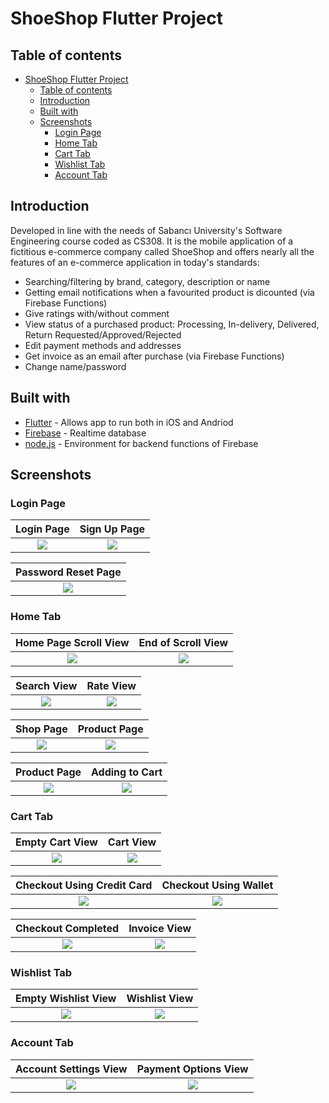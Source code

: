 # ShoeShop Flutter Project
## Table of contents
- [ShoeShop Flutter Project](#shoeshop-flutter-project)
  - [Table of contents](#table-of-contents)
  - [Introduction](#introduction)
  - [Built with](#built-with)
  - [Screenshots](#screenshots)
    - [Login Page](#login-page)
    - [Home Tab](#home-tab)
    - [Cart Tab](#cart-tab)
    - [Wishlist Tab](#wishlist-tab)
    - [Account Tab](#account-tab)

## Introduction


Developed in line with the needs of Sabancı University's Software Engineering course coded as CS308. It is the mobile application of a fictitious e-commerce company called ShoeShop and offers nearly all the features of an e-commerce application in today's standards:

- Searching/filtering by brand, category, description or name
- Getting email notifications when a favourited product is dicounted (via Firebase Functions)
- Give ratings with/without comment
- View status of a purchased product: Processing, In-delivery, Delivered, Return Requested/Approved/Rejected
- Edit payment methods and addresses
- Get invoice as an email after purchase (via Firebase Functions)
- Change name/password

## Built with


- [Flutter](https://docs.flutter.dev) - Allows app to run both in iOS and Andriod
- [Firebase](https://firebase.google.com/docs?gclid=Cj0KCQjw4omaBhDqARIsADXULuXuTpLQQkL15zPUfN69XWRSo-FpbzapCVEpCZ6yyQX7rFEn06C2v1gaAgPpEALw_wcB&gclsrc=aw.ds) - Realtime database
- [node.js](https://nodejs.org/en/docs/) - Environment for backend functions of Firebase


## Screenshots


### Login Page

|   <b>Login Page</b>        |   <b>Sign Up Page</b>            |
|   :--:                                |   :--:                                 |
|   ![](mobile/screenshots/GreetingScreen/loginpage.png)  |   ![](mobile/screenshots/GreetingScreen/signuppage.png)  |

|   <b>Password Reset Page</b>                  |
|   :--:                                |
|   ![](mobile/screenshots/GreetingScreen/forgotpage.png)    |

### Home Tab

|   <b>Home Page Scroll View</b>        |   <b>End of Scroll View</b>            |
|   :--:                                |   :--:                                 |
|   ![](mobile/screenshots/Home/homepage.png)  |   ![](mobile/screenshots/Home/homepage2.png)  |

|   <b>Search View</b>                  |   <b>Rate View</b>                     |
|   :--:                                |   :--:                                 |
|   ![](mobile/screenshots/Home/search.png)    |   ![](mobile/screenshots/Home/rating.png)     |

|   <b>Shop Page</b>                    |   <b>Product Page</b>                  |
|   :--:                                |   :--:                                 |
|   ![](mobile/screenshots/Home/shoppage.png)  |   ![](mobile/screenshots/Home/productpage.png)|

|   <b>Product Page</b>                    |   <b>Adding to Cart</b>                  |
|   :--:                                |   :--:                                 |
|   ![](mobile/screenshots/Home/productpage2.png)  |   ![](mobile/screenshots/Home/productpageaddingtocart.png)|

### Cart Tab

|   <b>Empty Cart View</b>        |   <b>Cart View</b>            |
|   :--:                                |   :--:                                 |
|   ![](mobile/screenshots/Cart/emptycart.png)  |   ![](mobile/screenshots/Cart/cart.png)  |

|   <b>Checkout Using Credit Card</b>                  |   <b>Checkout Using Wallet</b>                     |
|   :--:                                |   :--:                                 |
|   ![](mobile/screenshots/Cart/checkingoutwithcreditcard.png)    |   ![](mobile/screenshots/Cart/checkingoutwithwallet.png)     |

|   <b>Checkout Completed</b>                    |   <b>Invoice View</b>                  |
|   :--:                                |   :--:                                 |
|   ![](mobile/screenshots/Cart/checkoutcompleted.png)  |   ![](mobile/screenshots/Cart/invoiceview.png)|

### Wishlist Tab

|   <b>Empty Wishlist View</b>                    |   <b>Wishlist View</b>                  |
|   :--:                                |   :--:                                 |
|   ![](mobile/screenshots/Wishlist/emptywishlist.png)  |   ![](mobile/screenshots/Wishlist/wishlist.png)|

### Account Tab

|   <b>Account Settings View</b>                    |   <b>Payment Options View</b>                  |
|   :--:                                |   :--:                                 |
|   ![](mobile/screenshots/Account/settings.png)  |   ![](mobile/screenshots/Account/previousordersview.png)|
